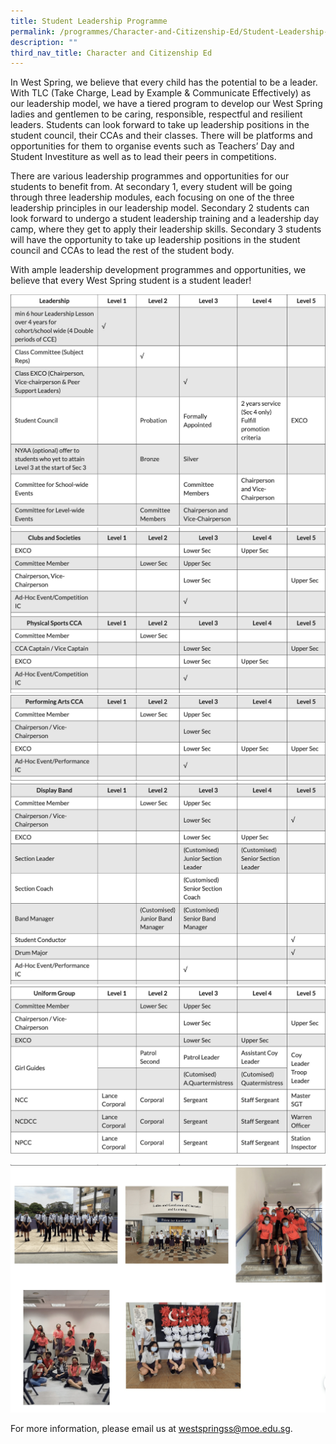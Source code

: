 ```yaml
---
title: Student Leadership Programme
permalink: /programmes/Character-and-Citizenship-Ed/Student-Leadership-Programme/
description: ""
third_nav_title: Character and Citizenship Ed
---
```

In West Spring, we believe that every child has the potential to be a leader. With TLC (Take Charge, Lead by Example & Communicate Effectively) as our leadership model, we have a tiered program to develop our West Spring ladies and gentlemen to be caring, responsible, respectful and resilient leaders. Students can look forward to take up leadership positions in the student council, their CCAs and their classes. There will be platforms and opportunities for them to organise events such as Teachers’ Day and Student Investiture as well as to lead their peers in competitions.

There are various leadership programmes and opportunities for our students to benefit from. At secondary 1, every student will be going through three leadership modules, each focusing on one of the three leadership principles in our leadership model. Secondary 2 students can look forward to undergo a student leadership training and a leadership day camp, where they get to apply their leadership skills. Secondary 3 students will have the opportunity to take up leadership positions in the student council and CCAs to lead the rest of the student body.

With ample leadership development programmes and opportunities, we believe that every West Spring student is a student leader!

![](/images/CCE/photo_6246884629449651050_w.png)
![](/images/CCE/photo_6246884629449651051_w.png)
![](/images/CCE/photo_6246884629449651052_w.png)
![](/images/CCE/photo_6246884629449651053_w.png)
![](/images/CCE/photo_6246884629449651054_w.png)

![](/images/CCE/photo_6246884629449651055_w.png)

For more information, please email us at [westspringss@moe.edu.sg](http://westspringss.moe.edu.sg/).